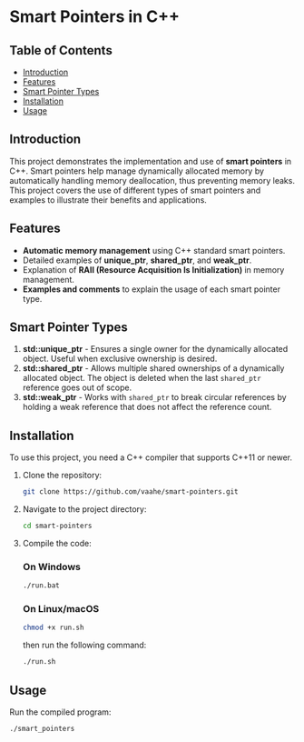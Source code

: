 # Smart Pointers in C++

## Table of Contents

- [Introduction](#introduction)
- [Features](#features)
- [Smart Pointer Types](#smart-pointer-types)
- [Installation](#installation)
- [Usage](#usage)

## Introduction

This project demonstrates the implementation and use of **smart pointers** in
C++. Smart pointers help manage dynamically allocated memory by automatically
handling memory deallocation, thus preventing memory leaks. This project covers
the use of different types of smart pointers and examples to illustrate their
benefits and applications.

## Features

- **Automatic memory management** using C++ standard smart pointers.
- Detailed examples of **unique_ptr**, **shared_ptr**, and **weak_ptr**.
- Explanation of **RAII (Resource Acquisition Is Initialization)** in memory
  management.
- **Examples and comments** to explain the usage of each smart pointer type.

## Smart Pointer Types

1. **std::unique_ptr** - Ensures a single owner for the dynamically allocated
   object. Useful when exclusive ownership is desired.
2. **std::shared_ptr** - Allows multiple shared ownerships of a dynamically
   allocated object. The object is deleted when the last `shared_ptr` reference
   goes out of scope.
3. **std::weak_ptr** - Works with `shared_ptr` to break circular references by
   holding a weak reference that does not affect the reference count.

## Installation

To use this project, you need a C++ compiler that supports C++11 or newer.

1. Clone the repository:
   ```bash
   git clone https://github.com/vaahe/smart-pointers.git
   ```
2. Navigate to the project directory:
   ```bash
   cd smart-pointers
   ```
3. Compile the code:

   ### On Windows

   ```bash
   ./run.bat
   ```

   ### On Linux/macOS

   ```bash
   chmod +x run.sh
   ```

   then run the following command:

   ```bash
   ./run.sh
   ```

## Usage

Run the compiled program:

```bash
./smart_pointers
```
